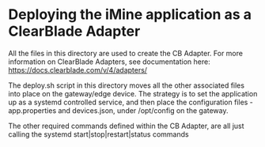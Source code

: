 # Deploying the iMine application as a ClearBlade Adapter

All the files in this directory are used to create the CB Adapter. For more information on ClearBlade Adapters, see documentation here:
https://docs.clearblade.com/v/4/adapters/

The deploy.sh script in this directory moves all the other associated files into place on the gateway/edge device. The strategy is to 
set the application up as a systemd controlled service, and then place the configuration files - app.properties and devices.json, under /opt/config on the gateway. 


The other required commands defined within the CB Adapter, are all just calling the systemd start|stop|restart|status commands